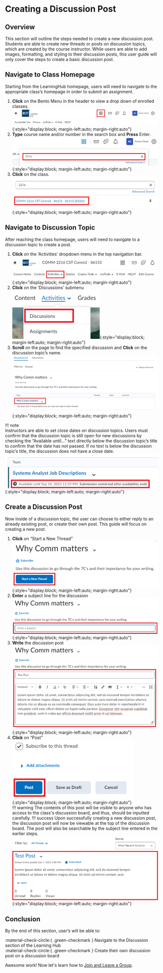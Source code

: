 # Creating a Discussion Post

## Overview

This section will outline the steps needed to create a new discussion post. Students are able to create new threads or posts on discussion topics, which are created by the course instructor. While users are able to add images, formatting, and styling to their discussion posts, this user guide will only cover the steps to create a basic discussion post.

## Navigate to Class Homepage

Starting from the LearningHub homepage, users will need to navigate to the appropriate class’s homepage in order to submit an assignment.

1. **Click** on the Bento Menu in the header to view a drop down of enrolled classes.  
   ![Bento menu](./images/bento.png){:style="display:block; margin-left:auto; margin-right:auto"}
2. **Type** course name and/or number in the search box and **Press** Enter.  
   ![Search bar](./images/course_number_search.png){:style="display:block; margin-left:auto; margin-right:auto"}
3. **Click** on the class.
   ![Class menu](./images/course_selection.png){:style="display:block; margin-left:auto; margin-right:auto"}

## Navigate to Discussion Topic

After reaching the class homepage, users will need to navigate to a discussion topic to create a post.

1. **Click** on the ‘Activities’ dropdown menu in the top navigation bar.  
   ![Activities tab](./images/activities_tab.png){:style="display:block; margin-left:auto; margin-right:auto"}
2. **Click** on the ‘Discussions’ submenu  
   ![Discussions tab](./images/discussions_tab.png){:style="display:block; margin-left:auto; margin-right:auto"}
3. **Scroll** on the page to find the specified discussion and **Click** on the discussion topic’s name.  
   ![Available discussion](./images/available_discussion.png){:style="display:block; margin-left:auto; margin-right:auto"}

!!! note  
      Instructors are able to set close dates on discussion topics. Users must confirm that the discussion topic is still open for new discussions by checking the “Available until…” text directly below the discussion topic’s title to confirm that the date has not passed. If no text is below the discussion topic’s title, the discussion does not have a close date.  
      ![Closed discussion](./images/closed_discussion.png){:style="display:block; margin-left:auto; margin-right:auto"}

## Create a Discussion Post

Now inside of a discussion topic, the user can choose to either reply to an already existing post, or create their own post. This guide will focus on creating a new post.

1. **Click** on “Start a New Thread”  
   ![Start thread](./images/start_thread.png){:style="display:block; margin-left:auto; margin-right:auto"}
2. **Enter** a subject line for the discussion  
   ![Subject line](./images/subject_line.png){:style="display:block; margin-left:auto; margin-right:auto"}  
3. **Write** the discussion post  
   ![Written post](./images/written_post.png){:style="display:block; margin-left:auto; margin-right:auto"}  
4. **Click** on “Post”  
   ![Post button](./images/post_button.png){:style="display:block; margin-left:auto; margin-right:auto"}  
!!! warning
      The contents of this post will be visible to anyone who has access to the class's discussion board, and thus, should be inputted carefully.
!!! success
      Upon successfully creating a new discussion post, the discussion post will now be viewable at the top of the discussion board. The post will also be searchable by the subject line entered in the earlier steps.  
      ![Successful discussion post](./images/post_success.png){:style="display:block; margin-left:auto; margin-right:auto"}  

## Conclusion

By the end of this section, user’s will be able to:  

:material-check-circle:{ .green-checkmark }   Navigate to the Discussion section of the Learning Hub  
:material-check-circle:{ .green-checkmark }   Create their own discussion post on a discussion board  

Awesome work! Now let's learn how to
[Join and Leave a Group](../JoiningandLeavingaGroup).
